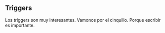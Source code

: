 ## Triggers

Los triggers son muy interesantes.
Vamonos por el cinquillo.
Porque escribir es importante.
